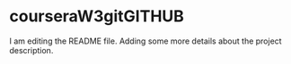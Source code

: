 # courseraW3gitGITHUB
I am editing the README file. Adding some more details about the project description.
